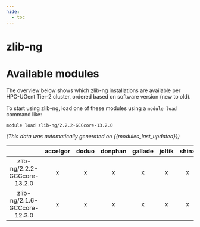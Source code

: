 ```yaml
---
hide:
  - toc
---
```


zlib-ng
=======

# Available modules


The overview below shows which zlib-ng installations are available per HPC-UGent Tier-2 cluster, ordered based on software version (new to old).

To start using zlib-ng, load one of these modules using a `module load` command like:

```shell
module load zlib-ng/2.2.2-GCCcore-13.2.0
```

*(This data was automatically generated on {{modules_last_updated}})*  

| |accelgor|doduo|donphan|gallade|joltik|shinx|
| :---: | :---: | :---: | :---: | :---: | :---: | :---: |
|zlib-ng/2.2.2-GCCcore-13.2.0|x|x|x|x|x|x|
|zlib-ng/2.1.6-GCCcore-12.3.0|x|x|x|x|x|x|
